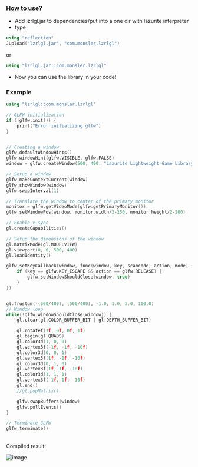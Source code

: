 ### How to use?
+ Add lzrlgl.jar to dependencies/put into a one dir with lazurite interpreter
+ type
```cpp
using "reflection"
JUpload("lzrlgl.jar", "com.monsler.lzrlgl")
```
or
```cpp
using "lzrlgl.jar::com.monsler.lzrlgl"
```
+ Now you can use the library in your code!
### Example
```cpp
using "lzrlgl::com.monsler.lzrlgl"

// GLFW initialization
if (!glfw.init()) {
    print("Error initializing glfw")
}


// Creating a window
glfw.defaultWindowHints()
glfw.windowHint(glfw.VISIBLE, glfw.FALSE)
window = glfw.createWindow(500, 400, "Lazurite Lightweight Game Library")

// Setup a window
glfw.makeContextCurrent(window)
glfw.showWindow(window)
glfw.swapInterval(1)

// Translate the window to center of the primary monitor
monitor = glfw.getVideoMode(glfw.getPrimaryMonitor())
glfw.setWindowPos(window, monitor.width/2-250, monitor.height/2-200)

// Enable v-sync
gl.createCapabilities()

// Setup the dimensions of the window
gl.matrixMode(gl.MODELVIEW)
gl.viewport(0, 0, 500, 400)
gl.loadIdentity()

glfw.setKeyCallback(window, func(window, key, scancode, action, mode) {
    if (key == glfw.KEY_ESCAPE && action == glfw.RELEASE) {
        glfw.setWindowShouldClose(window, true)
    }
})


gl.frustum(-(500/400), (500/400), -1.0, 1.0, 2.0, 100.0)
// Window loop
while(!glfw.windowShouldClose(window)) {
    gl.clear(gl.COLOR_BUFFER_BIT | gl.DEPTH_BUFFER_BIT)

    gl.rotatef(1f, 0f, 0f, 1f)
    gl.begin(gl.QUADS)
    gl.color3d(1, 0, 0)
    gl.vertex3f(-1f, -1f, -10f)
    gl.color3d(0, 0, 1)
    gl.vertex3f(1f, -1f, -10f)
    gl.color3d(0, 1, 0)
    gl.vertex3f(1f, 1f, -10f)
    gl.color3d(1, 1, 1)
    gl.vertex3f(-1f, 1f, -10f)
    gl.end()
    //gl.popMatrix()

    glfw.swapBuffers(window)
    glfw.pollEvents()
}

// Terminate GLFW
glfw.terminate()
```
<br>
Compiled result:<br>

![image](https://github.com/Monsler/lzrlgl/assets/105060825/03e61df5-041e-46fd-9a3c-dc1f7c6628c0)


